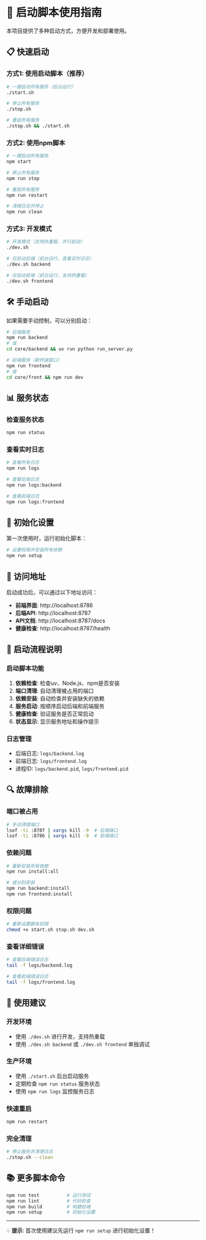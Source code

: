# 🚀 启动脚本使用指南

本项目提供了多种启动方式，方便开发和部署使用。

## 📋 快速启动

### 方式1: 使用启动脚本（推荐）

```bash
# 一键启动所有服务（后台运行）
./start.sh

# 停止所有服务
./stop.sh

# 重启所有服务
./stop.sh && ./start.sh
```

### 方式2: 使用npm脚本

```bash
# 一键启动所有服务
npm start

# 停止所有服务
npm run stop

# 重启所有服务
npm run restart

# 清理日志并停止
npm run clean
```

### 方式3: 开发模式

```bash
# 开发模式（支持热重载，并行启动）
./dev.sh

# 仅启动后端（前台运行，查看实时日志）
./dev.sh backend

# 仅启动前端（前台运行，支持热重载）
./dev.sh frontend
```

## 🛠️ 手动启动

如果需要手动控制，可以分别启动：

```bash
# 后端服务
npm run backend
# 或
cd core/backend && uv run python run_server.py

# 前端服务（新终端窗口）
npm run frontend
# 或
cd core/front && npm run dev
```

## 📊 服务状态

### 检查服务状态
```bash
npm run status
```

### 查看实时日志
```bash
# 查看所有日志
npm run logs

# 查看后端日志
npm run logs:backend

# 查看前端日志
npm run logs:frontend
```

## 🔧 初始化设置

第一次使用时，运行初始化脚本：

```bash
# 设置权限并安装所有依赖
npm run setup
```

## 📱 访问地址

启动成功后，可以通过以下地址访问：

- **前端界面**: http://localhost:8786
- **后端API**: http://localhost:8787
- **API文档**: http://localhost:8787/docs
- **健康检查**: http://localhost:8787/health

## 🚀 启动流程说明

### 启动脚本功能
1. **依赖检查**: 检查uv、Node.js、npm是否安装
2. **端口清理**: 自动清理被占用的端口
3. **依赖安装**: 自动检查并安装缺失的依赖
4. **服务启动**: 按顺序启动后端和前端服务
5. **健康检查**: 验证服务是否正常启动
6. **状态显示**: 显示服务地址和操作提示

### 日志管理
- 后端日志: `logs/backend.log`
- 前端日志: `logs/frontend.log`
- 进程ID: `logs/backend.pid`, `logs/frontend.pid`

## 🔍 故障排除

### 端口被占用
```bash
# 手动清理端口
lsof -ti :8787 | xargs kill -9  # 后端端口
lsof -ti :8786 | xargs kill -9  # 前端端口
```

### 依赖问题
```bash
# 重新安装所有依赖
npm run install:all

# 或分别安装
npm run backend:install
npm run frontend:install
```

### 权限问题
```bash
# 重新设置脚本权限
chmod +x start.sh stop.sh dev.sh
```

### 查看详细错误
```bash
# 查看后端错误日志
tail -f logs/backend.log

# 查看前端错误日志  
tail -f logs/frontend.log
```

## 🎯 使用建议

### 开发环境
- 使用 `./dev.sh` 进行开发，支持热重载
- 使用 `./dev.sh backend` 或 `./dev.sh frontend` 单独调试

### 生产环境
- 使用 `./start.sh` 后台启动服务
- 定期检查 `npm run status` 服务状态
- 使用 `npm run logs` 监控服务日志

### 快速重启
```bash
npm run restart
```

### 完全清理
```bash
# 停止服务并清理日志
./stop.sh --clean
```

## 📚 更多脚本命令

```bash
npm run test          # 运行测试
npm run lint          # 代码检查
npm run build         # 构建前端
npm run setup         # 初始化设置
```

---

💡 **提示**: 首次使用建议先运行 `npm run setup` 进行初始化设置！ 